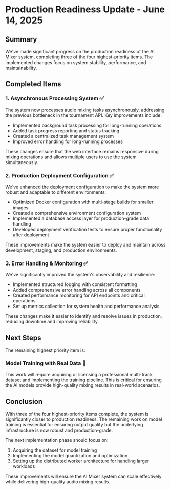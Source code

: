 # Production Readiness Update - June 14, 2025

## Summary

We've made significant progress on the production readiness of the AI Mixer system, completing three of the four highest-priority items. The implemented changes focus on system stability, performance, and maintainability.

## Completed Items

### 1. Asynchronous Processing System ✅

The system now processes audio mixing tasks asynchronously, addressing the previous bottleneck in the tournament API. Key improvements include:

- Implemented background task processing for long-running operations
- Added task progress reporting and status tracking
- Created a centralized task management system
- Improved error handling for long-running processes

These changes ensure that the web interface remains responsive during mixing operations and allows multiple users to use the system simultaneously.

### 2. Production Deployment Configuration ✅

We've enhanced the deployment configuration to make the system more robust and adaptable to different environments:

- Optimized Docker configuration with multi-stage builds for smaller images
- Created a comprehensive environment configuration system
- Implemented a database access layer for production-grade data handling
- Developed deployment verification tests to ensure proper functionality after deployment

These improvements make the system easier to deploy and maintain across development, staging, and production environments.

### 3. Error Handling & Monitoring ✅

We've significantly improved the system's observability and resilience:

- Implemented structured logging with consistent formatting
- Added comprehensive error handling across all components
- Created performance monitoring for API endpoints and critical operations
- Set up metrics collection for system health and performance analysis

These changes make it easier to identify and resolve issues in production, reducing downtime and improving reliability.

## Next Steps

The remaining highest priority item is:

### Model Training with Real Data 🔴

This work will require acquiring or licensing a professional multi-track dataset and implementing the training pipeline. This is critical for ensuring the AI models provide high-quality mixing results in real-world scenarios.

## Conclusion

With three of the four highest-priority items complete, the system is significantly closer to production readiness. The remaining work on model training is essential for ensuring output quality but the underlying infrastructure is now robust and production-grade.

The next implementation phase should focus on:
1. Acquiring the dataset for model training
2. Implementing the model quantization and optimization
3. Setting up the distributed worker architecture for handling larger workloads

These improvements will ensure the AI Mixer system can scale effectively while delivering high-quality audio mixing results.
